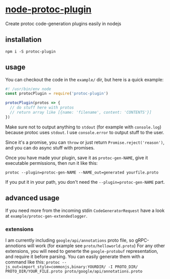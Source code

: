 # [node-protoc-plugin](https://www.npmjs.com/package/protoc-plugin)

Create protoc code-generation plugins easily in nodejs


## installation

`npm i -S protoc-plugin`


## usage

You can checkout the code in the `example/` dir, but here is a quick example:

```js
#! /usr/bin/env node
const protocPlugin = require('protoc-plugin')

protocPlugin(protos => {
  // do stuff here with protos
  // return array like [{name: 'filename', content: 'CONTENTS'}]
})
```

Make sure not to output anything to `stdout` (for example with `console.log`) because protoc uses `stdout`. I use `console.error` to output stuff to the user.

Since it's a promise, you can `throw` or just return `Promise.reject('reason')`, and you can do async stuff with promises.

Once you have made your plugin, save it as `protoc-gen-NAME`, give it executable permissions, then run it like this:

```
protoc --plugin=protoc-gen-NAME --NAME_out=generated yourfile.proto
```

If you put it in your path, you don't need the `--plugin=protoc-gen-NAME` part.

## advanced usage

If you need more from the incoming stdin `CodeGeneratorRequest` have a look at `example/protoc-gen-extendedlogger`.

### extensions

I am currently including `google/api/annotations` proto file, so gRPC-annotions will work (for example see `proto/helloworld.proto`) For any other extensions, you will need to generte the `google-protobuf` representation, and require it before parsing. You can easily generate them with a command like this: `protoc --js_out=import_style=commonjs,binary:YOURDIR/ -I PROTO_DIR/ PROTO_DIR/YOUR_FILE.proto proto/google/api/annotations.proto`
